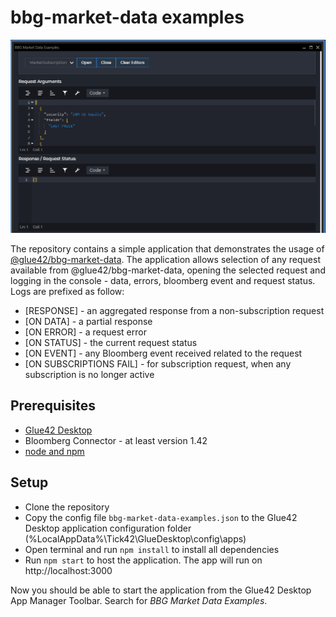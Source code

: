 # bbg-market-data examples

![](./bbg-market-data-examples.png)

The repository contains a simple application that demonstrates the usage of [@glue42/bbg-market-data](https://www.npmjs.com/package/@glue42/bbg-market-data).
The application allows selection of any request available from @glue42/bbg-market-data, opening the selected request and logging in the console - data, errors, bloomberg event and request status.
Logs are prefixed as follow:

- [RESPONSE] - an aggregated response from a non-subscription request
- [ON DATA] - a partial response
- [ON ERROR] - a request error
- [ON STATUS] - the current request status
- [ON EVENT] - any Bloomberg event received related to the request
- [ON SUBSCRIPTIONS FAIL] - for subscription request, when any subscription is no longer active

## Prerequisites

- [Glue42 Desktop](https://glue42.com/)
- Bloomberg Connector - at least version 1.42
- [node and npm](https://nodejs.org/en/)

## Setup

- Clone the repository
- Copy the config file `bbg-market-data-examples.json` to the Glue42 Desktop application configuration folder (%LocalAppData%\Tick42\GlueDesktop\config\apps)
- Open terminal and run `npm install` to install all dependencies
- Run `npm start` to host the application. The app will run on http://localhost:3000

Now you should be able to start the application from the Glue42 Desktop App Manager Toolbar. Search for _BBG Market Data Examples_.
